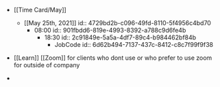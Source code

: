 - [[Time Card/May]]
	 - [[May 25th, 2021]]
id:: 4729bd2b-c096-49fd-8110-5f4956c4bd70
		 - 08:00
id:: 901fbdd6-819e-4993-8392-a788c9d6fe4b
			 - 18:30
id:: 2c91849e-5a5a-4df7-89c4-b984462bf84b
				 - JobCode
id:: 6d62b494-7137-437c-8412-c8c7f99f9f38

- [[Learn]] [[Zoom]] for clients who dont use or who prefer to use zoom for outside of company

- 
